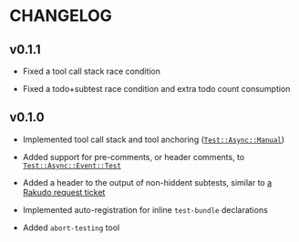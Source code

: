 CHANGELOG
=========



v0.1.1
------

  * Fixed a tool call stack race condition

  * Fixed a todo+subtest race condition and extra todo count consumption

v0.1.0
------

  * Implemented tool call stack and tool anchoring ([`Test::Async::Manual`](https://github.com/vrurg/raku-Test-Async/blob/v0.1.1/docs/md/Test/Async/Manual.md))

  * Added support for pre-comments, or header comments, to [`Test::Async::Event::Test`](https://github.com/vrurg/raku-Test-Async/blob/v0.1.1/docs/md/Test/Async/Event/Test.md)

  * Added a header to the output of non-hiddent subtests, similar to [a Rakudo request ticket](https://github.com/rakudo/rakudo/issues/4266)

  * Implemented auto-registration for inline `test-bundle` declarations

  * Added `abort-testing` tool

